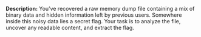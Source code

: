 **Description:**
    You’ve recovered a raw memory dump file containing a mix of binary data and hidden information left by previous users. 
    Somewhere inside this noisy data lies a secret flag.
    Your task is to analyze the file, uncover any readable content, and extract the flag.
